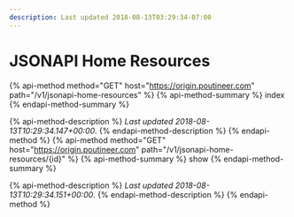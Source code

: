 ```yaml
---
description: Last updated 2018-08-13T03:29:34-07:00
---
```


# JSONAPI Home Resources

{% api-method method="GET" host="https://origin.poutineer.com" path="/v1/jsonapi-home-resources" %}
  {% api-method-summary %}
    index
  {% endapi-method-summary %}

  {% api-method-description %}
    *Last updated 2018-08-13T10:29:34.147+00:00*.
  {% endapi-method-description %}
{% endapi-method %}
{% api-method method="GET" host="https://origin.poutineer.com" path="/v1/jsonapi-home-resources/{id}" %}
  {% api-method-summary %}
    show
  {% endapi-method-summary %}

  {% api-method-description %}
    *Last updated 2018-08-13T10:29:34.151+00:00*.
  {% endapi-method-description %}
{% endapi-method %}
